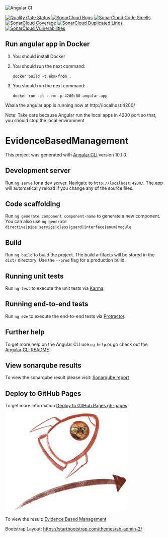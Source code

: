 


![Angular CI](https://github.com/leolplex/Evidence-Based-Management/workflows/Angular%20CI/badge.svg)

[![Quality Gate Status](https://sonarcloud.io/api/project_badges/measure?project=evidence-based-management&metric=alert_status)](https://sonarcloud.io/dashboard?id=evidence-based-management)
[![SonarCloud Bugs](https://sonarcloud.io/api/project_badges/measure?project=evidence-based-management&metric=bugs)](https://sonarcloud.io/dashboard?id=evidence-based-management)
[![SonarCloud Code Smells](https://sonarcloud.io/api/project_badges/measure?project=evidence-based-management&metric=code_smells)](https://sonarcloud.io/dashboard?id=evidence-based-management)
[![SonarCloud Coverage](https://sonarcloud.io/api/project_badges/measure?project=evidence-based-management&metric=coverage)](https://sonarcloud.io/dashboard?id=evidence-based-management)
[![SonarCloud Duplicated Lines](https://sonarcloud.io/api/project_badges/measure?project=evidence-based-management&metric=duplicated_lines_density)](https://sonarcloud.io/dashboard?id=evidence-based-management)
[![SonarCloud Vulnerabilities](https://sonarcloud.io/api/project_badges/measure?project=evidence-based-management&metric=vulnerabilities)](https://sonarcloud.io/dashboard?id=evidence-based-management)

## Run angular app in Docker
1. You should install Docker
2. You should run the next command:

    ``` docker build -t ebm-from . ```
3. You should run the next command:

    ``` docker run -it --rm -p 4200:80 angular-app ```

Waala the angular app is running now at http://localhost:4200/ 

Note: Take care because Angular run the local apps in 4200 port so that, you should stop the local environment

# EvidenceBasedManagement

This project was generated with [Angular CLI](https://github.com/angular/angular-cli) version 10.1.0.

## Development server

Run `ng serve` for a dev server. Navigate to `http://localhost:4200/`. The app will automatically reload if you change any of the source files.

## Code scaffolding

Run `ng generate component component-name` to generate a new component. You can also use `ng generate directive|pipe|service|class|guard|interface|enum|module`.

## Build

Run `ng build` to build the project. The build artifacts will be stored in the `dist/` directory. Use the `--prod` flag for a production build.

## Running unit tests

Run `ng test` to execute the unit tests via [Karma](https://karma-runner.github.io).

## Running end-to-end tests

Run `ng e2e` to execute the end-to-end tests via [Protractor](http://www.protractortest.org/).

## Further help

To get more help on the Angular CLI use `ng help` or go check out the [Angular CLI README](https://github.com/angular/angular-cli/blob/master/README.md).

## View sonarqube results
To view the sonarqube result please visit:  [Sonarqube report](https://sonarcloud.io/dashboard?id=evidence-based-management&branch=master)

## Deploy to GitHub Pages

To get more information [Deploy to GitHub Pages gh-pages](https://github.com/marketplace/actions/deploy-to-github-pages).

![Github Actions](https://github.com/JamesIves/github-pages-deploy-action/raw/dev/assets/icon.png)

To view the result: [Evidence Based Management](https://evidence-based-management.github.io/EBM_Front/)

Bootstrap Layout: https://startbootstrap.com/themes/sb-admin-2/


